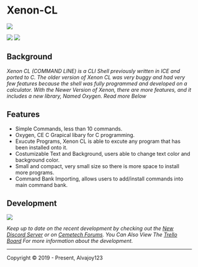 # Xenon-CL

![](https://i.imgur.com/rzbh2LC.png)

![](https://img.shields.io/badge/Release-BETA-green) ![](https://img.shields.io/github/issues/Overload02/Xenon-CL)

## Background
*Xenon CL (COMMAND LINE) is a CLI Shell previously written in ICE and ported to C. The older version of Xenon CL was very buggy and had very few features because the shell was fully programmed and developed on a calculator. With the Newer Version of Xenon, there are more features, and it includes a new library, Named Oxygen. Read more Below*

## Features

- Simple Commands, less than 10 commands.
- Oxygen, CE C Grapical libary for C programming.
- Exucute Programs, Xenon CL is able to excute any program that has been installed onto it.
- Costumizable Text and Background, users able to change text color and background color.
- Small and compact, very small size so there is more space to install more programs.
- Command Bank Importing, allows users to add/install commands into main command bank. 


## Development
![](https://www.cemetech.net/media/archives/screenshots/2020/04/1825_legacy-0-004020_7W1ImKT.gif)

*Keep up to date on the recent development by checking out the [New Discord Server](https://discord.gg/xyUZgnD4UJ "New Discord Server") or on [Cemetech Forums](https://www.cemetech.net/forum/viewtopic.php?t=15070 "Cemetech Forums"). You Can Also View The [Trello Board](https://trello.com/b/eYALDr4Q/xenon-development-c "Trello Board") For more information about the development.*


------------


 Copyright &copy; 2019 - Present, Alvajoy123
